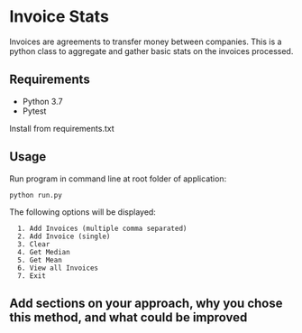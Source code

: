 # Invoice Stats
Invoices are agreements to transfer money between companies. This is a python 
class to aggregate and gather basic stats on the invoices processed.

## Requirements
- Python 3.7
- Pytest

Install from requirements.txt

## Usage
Run program in command line at root folder of application:
````
python run.py
````

The following options will be displayed:

````
  1. Add Invoices (multiple comma separated)
  2. Add Invoice (single)
  3. Clear
  4. Get Median
  5. Get Mean
  6. View all Invoices
  7. Exit
````




## Add sections on your approach, why you chose this method, and what could be improved
